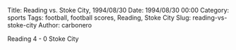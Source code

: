 Title: Reading vs. Stoke City, 1994/08/30
Date: 1994/08/30 00:00
Category: sports
Tags: football, football scores, Reading, Stoke City
Slug: reading-vs-stoke-city
Author: carbonero


Reading 4 - 0 Stoke City
